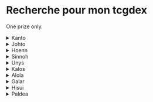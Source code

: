 # Recherche pour mon tcgdex

One prize only.

<details>
  <summary>Kanto</summary>

  * Dracaufeu 
  * Dardagnan            
  * Grolem                
</details>

<details>
  <summary>Johto</summary>

  * Meganium 
  * Macronium  
  * Typhlosion
  * Fouinard
  * Pichu 
  * Toudoudou 
  * Pharamp 
  * Joligleur 
  * Tarpau 
  * Granivol 
  * Cotovol 
  * Axoloto 
  * Maraiste
  * Mentali
  * Zarbi 
  * Qubutoké
  * Foretress 
  * Caratroc
  * Tedioursa
  * Marcacrin 
  * Cochignon
  * Corayon 
  * Demanta 
  * Phampi 
  * Donphan  
  * Queulorior
  * Debugan 
  * Lipouti 
  * Elekid  
  * Raikou  
  * Lugia
  * CElebi
</details>

<details>
  <summary>Hoenn</summary>

  * Jungko
  * Brasegali
  * Lineon
  * Charmillon
  * Blindalisse
  * Papinox
  * Nenupio
  * Lombre
  * Ludicolo
  * Granipio
  * Nirondelle
  * Helldelle
  * Gardevoir
  * Monaflemit
  * Ninjask
  * Munja
  * Hariyama
  * Azurill
  * Galeking
  * Luciole
  * Lumivole
  * Gloupti
  * Avaltou
  * Wailmer
  * Wailord
  * Groret
  * Altaria
  * Barloche
  * Barbicha
  * Lilia
  * Armaldo
  * Kekleon
  * Okéoké
  * Kaimorse
  * Coquiperl
  * Serpang
  * Rosabyss
  * Dratak
  * Regirock
  * Regice
  * Registell
  * Latias
  * Rayquaza
  * Deoxis (formes Attaque, defense & vitesse)
  * Morpheo (formes eau, feu & glace)
</details>

<details>
  <summary>Sinnoh</summary>

  * Pingoleon
  * Crikzik
  * Melocrik
  * Charkos
  * Dinoclier
  * Bastiodon
  * Cheniselle (rose & jaune)
  * Papilord
  * Apireine
  * Ceriflor
  * Chaglam
  * Chafreu
  * Korillon
  * Moufflair
  * Mime Jr
  * Ptiravi
  * Carchacrok
  * Rapion
  * Drascor
  * Vortente
  * Ecayon
  * Lumineon
  * Bouldeneu
  * Mamochon
  * Galame
  * Momartik
  * Crefadet
  * Crefodet
  * Dialgo (forme originelle)
  * Palkia (forme originelle)
  * Giratina (les 2 formes)
  * Darkrai
  * Shaimin (forme hérisson)
  * Arceus
  * Motisma (formes feu, glace, eau)
</details>

<details>
  <summary>Unys</summary>

  * Lianaja
  * Majaspic
  * Grokui
  * Grotichon
  * Roitiflam
  * Clamiral
  * Miradar
  * Ponchien
  * Mastouffe
  * Feuilloutan
  * Mushana
  * Nodulithe
  * Geolithe
  * Betochef
  * Crapuscule
  * Judokrak
  * Manternelle
  * Bargantua (Rouge & bleu)
  * Darumacho (les 2 formes)
  * Crabaraque
  * Carapagos
  * Arkeapti
  * Aeropterix
  * Lakmecygne
  * Vivaldain (les 4 formes)
  * Haydaim (les 4 formes)
  * Lancargot
  * Gaulet
  * Viskuse (les 2 formes)
  * Moyade (les 2 formes)
  * Cliticlic
  * Ohmassacre
  * Neitram
  * Lugulabre
  * Limonde
  * Drakkarmin
  * Gueriaigle
  * Vaututrice
  * Trioxhydre
  * Terrakium
  * Viridium
  * Boreas (totemique)
  * Fulguris (totemique)
  * Demeteros (totemique)
  * Kyurem (white & black)
  * Meloetta (les 2 formes)
</details>

<details>
  <summary>Kalos</summary>

  * Boguérisse
  * Blindépique
  * Amphinobi
  * Excavarenne
  * Nemelios (femelle)
  * Mistigrix (male)
  * Dimocles
  * Exagide
  * Cupcanaille
  * Oppermine
  * Kravarech
  * Ptyranidur
  * Rexilius
  * Amagara
  * Dragmara
  * Strassie
  * Desseliandre
  * Bruyverne
  * Xerneas
  * Zygarde (formes chien & 100%)
  * Diancie
  * Hoopa (les 2 formes)
</details>

<details>
  <summary>Alola</summary>

  * Felinferno
  * Otaquin
  * Otarlette
  * Oratoria
  * Picassaut
  * Piclairon
  * Bazoucan
  * Lucanon
  * Plumeline (rose & bleu)
  * Lougaroc (nuit et crepuscule)
  * Froussardine (les 2 formes)
  * Predasterie
  * Bourinos
  * Araqua
  * Tarenbulle
  * Floramantis
  * Sucreine
  * Guerilande
  * Type:0
  * Silvalié
  * Meteno (toutes les formes sauf le rose)
  * Mimiqui
  * Sinistrail
  * Bebecaille
  * Ekaiser
  * Tokoriko
  * Tokopillon
  * Tokopisco
  * Cosmovum
  * Solgaleo
  * Lunala
  * Zeroid
  * Mouscoto
  * Cancrelove
  * Cablifere
  * Bamboiselle
  * Katagami
  * Angloutiran
  * Necrozma (toutes les formes)
  * Marshado
  * Vemini
  * Mandrillon
  * Ama*ama
  * Pierroteknik
  * Melmetal
  * Raichu
  * Sabelette
  * Sablaireau
  * Goupix
  * Feunard
  * Triopikeur
  * Miasous
  * Persian
  * Racaillou
  * Gravalanch
  * Grolem
  * Tadmorv
  * Noadkoko
  * Ossatueur
</details>

<details>
  <summary>Galar</summary>

  * Badabouin
  * Roublenard
  * Khélocrok
  * Wagomine
  * Monthracite
  * Pomdrapi
  * Dratatin
  * Nigosier
  * Embrochet
  * Hastacudo
  * Ixon
  * M. Glaquette
  * Tutékri
  * Cremy
  * Charmilly
  * Bekaglacon (forme tete ronde)
  * Galvagon
  * Galvagla
  * Hydragon
  * Hydragla
  * Zamazenta
  * Ethernatos
  * Wushours
  * Shifours (les 2 formes)
  * Zarude
  * Regieleki
  * Spectreval
  * Sylveroi (les 3 formes)
  * Smoggogo
  * Corayon
  * Galopa
  * Flagadoss
  * Roigada
  * Zigzaton
  * Lineon
  * Darumacho (les 2 formes)
  * Tutafeh
</details>

<details>
  <summary>Hisui</summary>

  * Cerbylin
  * Hachecateur
  * Ursaking
  * Paragruel (male & femelle)
  * Farfurex
  * Qwilpik
  * Amovenus (les 2 formes)
  * Electrode
  * Typhlosion
  * Qwilfish
  * Farfuret
  * Clamiral
  * Fragilady
  * Zorua
  * Zoroark
  * Colimucus
  * Muplodocus
  * Seracrawl
  * Archeduc
</details>

<details>
  <summary>Paldea</summary>

  * Miascarade
  * Flamigator
  * Ampibidou
  * Floreclat
  * Courousinge
  * Terraiste
  * Pelage sablé
  * Gromago
  * Serpente eau
  * Vert de fer
  * Poltchageist
  * Fortusimia
  * Ogerpon (toutes les formes)
  * Pondralugon
  * Pomdorochi
  * Ire foudre
  * Terapagos (les 2 formes)
  * Pechaminus
</details>
